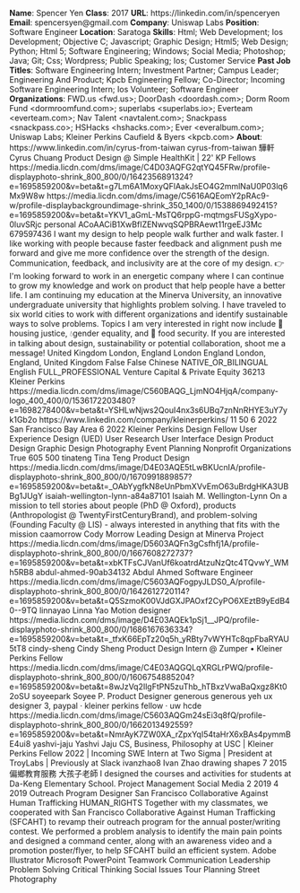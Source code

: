 **Name**: Spencer Yen
**Class**: 2017
**URL**: https://linkedin\.com/in/spenceryen
**Email**: spencersyen@gmail\.com
**Company**: Uniswap Labs
**Position**: Software Engineer
**Location**: Saratoga
**Skills**: Html; Web Development; Ios Development; Objective C; Javascript; Graphic Design; Html5; Web Design; Python; Html 5; Software Engineering; Windows; Social Media; Photoshop; Java; Git; Css; Wordpress; Public Speaking; Ios; Customer Service
**Past Job Titles**: Software Engineering Intern; Investment Partner; Campus Leader; Engineering And Product; Kpcb Engineering Fellow; Co\-Director; Incoming Software Engineering Intern; Ios Volunteer; Software Engineer
**Organizations**: FWD\.us <fwd\.us>; DoorDash <doordash\.com>; Dorm Room Fund <dormroomfund\.com>; superlabs <superlabs\.io>; Everteam <everteam\.com>; Nav Talent <navtalent\.com>; Snackpass <snackpass\.co>; HSHacks <hshacks\.com>; Ever <everalbum\.com>; Uniswap Labs; Kleiner Perkins Caufield & Byers <kpcb\.com>
**About**: https://www\.linkedin\.com/in/cyrus\-from\-taiwan cyrus\-from\-taiwan 驊軒 Cyrus Chuang Product Design @ Simple HealthKit | 22' KP Fellows https://media\.licdn\.com/dms/image/C4D03AQFG2qtYQ45FRw/profile\-displayphoto\-shrink\_800\_800/0/1642356891324?e=1695859200&v=beta&t=g7Lm6A1MoxyQFlAakJsEO4G2mmlNaU0P03lq6Mx9W8w https://media\.licdn\.com/dms/image/C5616AQEomY2pRAc9\-w/profile\-displaybackgroundimage\-shrink\_350\_1400/0/1538869492415?e=1695859200&v=beta&t=YKV1\_aGmL\-MsTQ6rppG\-mqtmgsFUSgXypo\-0luvSRjc personal ACoAACiB1XwBfIZENwvqSQPBRAewt11rgeEJ3Mc 679597436 I want my design to help people walk further and walk faster\. I like working with people because faster feedback and alignment push me forward and give me more confidence over the strength of the design\. Communication, feedback, and inclusivity are at the core of my design\.   👉 I'm looking forward to work in an energetic company where I can continue to grow my knowledge and work on product that help people have a better life\.   I am continuing my education at the Minerva University, an innovative undergraduate university that highlights problem solving\. I have traveled to six world cities to work with different organizations and identify sustainable ways to solve problems\. Topics I am very interested in right now include 🏡 housing justice, 💧gender equality, and 🍱 food security\.  If you are interested in talking about design, sustainability or potential collaboration, shoot me a message\! United Kingdom London, England London England London, England, United Kingdom False False Chinese NATIVE\_OR\_BILINGUAL English FULL\_PROFESSIONAL Venture Capital & Private Equity 36213 Kleiner Perkins https://media\.licdn\.com/dms/image/C560BAQG\_LjmNO4HjqA/company\-logo\_400\_400/0/1536172203480?e=1698278400&v=beta&t=YSHLwNjws2QouI4nx3s6UBq7znNnRHYE3uY7yk1Gb2o https://www\.linkedin\.com/company/kleinerperkins/ 11 50 6 2022 San Francisco Bay Area 6 2022 Kleiner Perkins Design Fellow User Experience Design \(UED\) User Research User Interface Design Product Design Graphic Design Photography Event Planning Nonprofit Organizations True 605 500 tinateng Tina Teng Product Design https://media\.licdn\.com/dms/image/D4E03AQE5tLwBKUcnIA/profile\-displayphoto\-shrink\_800\_800/0/1670991889857?e=1695859200&v=beta&t=\_OAbYygfkN8eUnPbmXVvEmO63uBrdgHKA3UBBg1JUgY isaiah\-wellington\-lynn\-a84a87101 Isaiah M\. Wellington\-Lynn On a mission to tell stories about people \(PhD @ Oxford\), products \(Anthropologist @ TwentyFirstCenturyBrand\), and problem\-solving \(Founding Faculty @ LIS\) \- always interested in anything that fits with the mission caamorrow Cody Morrow Leading Design at Minerva Project https://media\.licdn\.com/dms/image/D5603AQFn3gCsfhfj1A/profile\-displayphoto\-shrink\_800\_800/0/1667608272737?e=1695859200&v=beta&t=xbKTFsCJVanUf6koatrdAtzuNzQtc4TQvwY\_WMh5RB8 abdul\-ahmed\-90ab34132 Abdul Ahmed Software Engineer https://media\.licdn\.com/dms/image/C5603AQFogpyJLDS0\_A/profile\-displayphoto\-shrink\_800\_800/0/1642612720114?e=1695859200&v=beta&t=Q5SzmoK00VJdGXJPAOxf2CyPO6XEztB9yEdB40\-\-9TQ linnayao Linna Yao Motion designer https://media\.licdn\.com/dms/image/D4E03AQEk1pSj1\_\_JPQ/profile\-displayphoto\-shrink\_800\_800/0/1686167636334?e=1695859200&v=beta&t=\_tfxK66EpTz20q5h\_yRBty7vWYHTc8qpFbaRYAU5tT8 cindy\-sheng Cindy Sheng Product Design Intern @ Zumper • Kleiner Perkins Fellow https://media\.licdn\.com/dms/image/C4E03AQGQLqXRGLrPWQ/profile\-displayphoto\-shrink\_800\_800/0/1606754885204?e=1695859200&v=beta&t=8wJzVq2IlgFtPN5zuThb\_hTBxzVwaBaQxgz8Kt02oSU soyeepark Soyee P\. Product Designer generous generous yeh ux designer 3, paypal · kleiner perkins fellow · uw hcde https://media\.licdn\.com/dms/image/C5603AQGm24sEi3q8fQ/profile\-displayphoto\-shrink\_800\_800/0/1662013492559?e=1695859200&v=beta&t=NmrAyK7ZW0XA\_rZpxYqI54taHrX6xBAs4pymmBE4ui8 yashvi\-jaju Yashvi Jaju CS, Business, Philosophy at USC | Kleiner Perkins Fellow 2022 | Incoming SWE Intern at Two Sigma | President at TroyLabs | Previously at Slack ivanzhao8 Ivan Zhao drawing shapes 7 2015 偏鄉教育服務 大孩子老師 I designed the courses and activities for students at Da\-Keng Elementary School\.  Project Management Social Media 2 2019 4 2019 Outreach Program Designer San Francisco Collaborative Against Human Trafficking HUMAN\_RIGHTS Together with my classmates, we cooperated with San Francisco Collaborative Against Human Trafficking \(SFCAHT\) to revamp their outreach program for the annual poster/writing contest\. We performed a problem analysis to identify the main pain points and designed a command center, along with an awareness video and a promotion poster/flyer, to help SFCAHT build an efficient system\.  Adobe Illustrator Microsoft PowerPoint Teamwork Communication Leadership Problem Solving Critical Thinking Social Issues Tour Planning Street Photography
